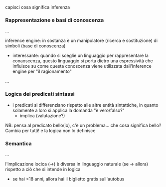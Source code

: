 capisci cosa significa inferenza


### Rappresentazione e basi di conoscenza
...

inference engine: in sostanza è un manipolatore (ricerca e sostituzione) di simboli (base di conoscenza)
- interessante: quando si sceglie un linguaggio per rappresentare la conaoscenza, questo linguaggio si porta dietro una espressività che influisce su come questa conoscenza viene utilizzata dall'inference engine per "il ragionamento"

...

### Logica dei predicati sintassi

- i predicati si differenziano rispetto alle altre entità sintattiche, in quanto solamente a loro si applica la domanda "è vero/falso?"  
    - implica (valutazione?)

NB: pensa al predicato bello(io), c'è un problema... che cosa significa bello? Cambia per tutti! e la logica non lo definisce




### Semantica
...

l'implicazione locica (->) è diversa in linguaggio naturale (se -> allora) rispetto a ciò che si intende in logica
- se hai <18 anni, allora hai il biglietto gratis sull'autobus 